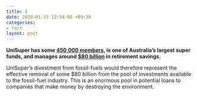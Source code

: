 ```yaml
---
title: 1
date: 2020-01-15 12:54:08 +09:30
categories:
- fact
layout: post
---
```


**UniSuper has some [450,000 members](https://www.unisuper.com.au/your-super/introduction-to-unisuper), is one of Australia’s largest super funds, and manages around [$80 billion](https://www.unisuper.com.au/about-us/who-we-are) in retirement savings.**

UniSuper’s divestment from fossil-fuels would therefore represent the effective removal of some $80 billion from the pool of investments available to the fossil-fuel industry. This is an enormous pool in potential loans to companies that make money by destroying the environment.  
